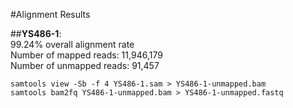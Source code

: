 #Alignment Results

##__YS486-1__:  
99.24% overall alignment rate  
Number of mapped reads: 11,946,179  
Number of unmapped reads: 91,457

```
samtools view -Sb -f 4 YS486-1.sam > YS486-1-unmapped.bam
samtools bam2fq YS486-1-unmapped.bam > YS486-1-unmapped.fastq
```

